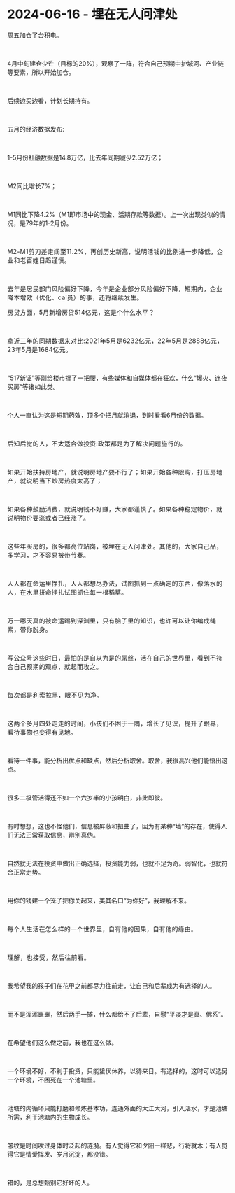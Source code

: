 # 2024-06-16 - 埋在无人问津处

<p style="visibility: visible;">周五加仓了台积电。</p><p style="visibility: visible;"><br style="visibility: visible;"></p><p style="visibility: visible;">4月中旬建仓少许（目标的20%），观察了一阵，符合自己预期中护城河、产业链等要素，所以开始加仓。</p><p style="visibility: visible;"><br style="visibility: visible;"></p><p style="visibility: visible;">后续边买边看，计划长期持有。</p><p style="visibility: visible;"><br style="visibility: visible;"></p><p style="visibility: visible;">五月的经济数据发布:</p><p style="visibility: visible;"><br style="visibility: visible;"></p><p style="visibility: visible;">1-5月份社融数据是14.8万亿，比去年同期减少2.52万亿；</p><p style="visibility: visible;"><br style="visibility: visible;"></p><p style="visibility: visible;">M2同比增长7%；</p><p style="visibility: visible;"><br style="visibility: visible;"></p><p style="visibility: visible;">M1同比下降4.2%（M1即市场中的现金、活期存款等数据）。上一次出现类似的情况，是79年的1-2月份。</p><p style="visibility: visible;"><span style="background-color: transparent; letter-spacing: 0.034em; caret-color: var(--weui-BRAND); visibility: visible;"><br style="visibility: visible;"></span></p><p style="visibility: visible;"><span style="background-color: transparent; letter-spacing: 0.034em; caret-color: var(--weui-BRAND); visibility: visible;">M2-M1剪刀差走阔至11.2%，再创历史新高，说明活钱的比例进一步降低，企业和老百姓日趋谨慎。</span></p><p style="visibility: visible;"><span style="background-color: transparent; letter-spacing: 0.034em; caret-color: var(--weui-BRAND); visibility: visible;"><br style="visibility: visible;"></span></p><p style="visibility: visible;"><span style="background-color: transparent; letter-spacing: 0.034em; caret-color: var(--weui-BRAND); visibility: visible;">去年是居民部门风险偏好下降，今年是企业部分风险偏好下降，短期内，企业降本增效（优化、cai员）的事，还将继续发生。</span></p><p style="visibility: visible;"><span style="background-color: transparent; letter-spacing: 0.034em; caret-color: var(--weui-BRAND); visibility: visible;"></span></p><p style="visibility: visible;"><span style="background-color: transparent; letter-spacing: 0.034em; caret-color: var(--weui-BRAND); visibility: visible;">房贷方面，5月新增房贷514亿元，这是个什么水平？</span></p><p style="visibility: visible;"><span style="background-color: transparent; letter-spacing: 0.034em; caret-color: var(--weui-BRAND); visibility: visible;"><br style="visibility: visible;"></span></p><p style="visibility: visible;"><span style="background-color: transparent; letter-spacing: 0.034em; caret-color: var(--weui-BRAND); visibility: visible;">拿近三年的同期数据来对比:2021年5月是6232亿元，22年5月是2888亿元，23年5月是1684亿元。</span></p><p style="visibility: visible;"><br style="visibility: visible;"><span style="background-color: transparent; letter-spacing: 0.034em; caret-color: var(--weui-BRAND); visibility: visible;"></span></p><p style="visibility: visible;">“517新证”等刚给楼市撑了一把腰，有些媒体和自媒体都在狂欢，什么“爆火、连夜买房”等诸如此类。</p><p style="visibility: visible;"><br style="visibility: visible;"></p><p style="visibility: visible;">个人一直认为这是短期药效，顶多个把月就消退，到时看看6月份的数据。</p><p style="visibility: visible;"><br style="visibility: visible;"></p><p style="visibility: visible;"><span style="background-color: transparent; letter-spacing: 0.034em; caret-color: var(--weui-BRAND); visibility: visible;">后知后觉的人，不太适合做投资:政策都是为了解决问题施行的。</span></p><p style="visibility: visible;"><span style="background-color: transparent; letter-spacing: 0.034em; caret-color: var(--weui-BRAND); visibility: visible;"><br style="visibility: visible;"></span></p><p style="visibility: visible;"><span style="background-color: transparent; letter-spacing: 0.034em; caret-color: var(--weui-BRAND); visibility: visible;">如果开始扶持房地产，就说明房地产要不行了；如果开始各种限购，打压房地产，就说明当下炒房热度太高了；</span></p><p style="visibility: visible;"><span style="background-color: transparent; letter-spacing: 0.034em; caret-color: var(--weui-BRAND); visibility: visible;"><br style="visibility: visible;"></span></p><p style="visibility: visible;"><span style="background-color: transparent; letter-spacing: 0.034em; caret-color: var(--weui-BRAND); visibility: visible;">如果各种鼓励消费，就说明钱不好赚，大家都谨慎了。如果各种稳定物价，就说明物价要涨或者已经涨了。</span></p><p style="visibility: visible;"><span style="background-color: transparent; letter-spacing: 0.034em; caret-color: var(--weui-BRAND); visibility: visible;"><br style="visibility: visible;"></span></p><p style="visibility: visible;"><span style="background-color: transparent; letter-spacing: 0.034em; caret-color: var(--weui-BRAND); visibility: visible;">这些年买房的，很多都高位站岗，被埋在无人问津处。其他的，大家自己品，多学习，才不容易被带节奏。</span></p><p><span style="background-color: transparent;letter-spacing: 0.034em;caret-color: var(--weui-BRAND);"><br></span></p><p><span style="background-color: transparent;letter-spacing: 0.034em;caret-color: var(--weui-BRAND);">人人都在命运里挣扎，人人都想尽办法，试图抓到一点确定的东西，像落水的人，在水里拼命挣扎试图抓住每一根稻草。</span></p><p><span style="background-color: transparent;letter-spacing: 0.034em;caret-color: var(--weui-BRAND);"><br></span></p><p><span style="background-color: transparent;letter-spacing: 0.034em;caret-color: var(--weui-BRAND);">万一哪天真的被命运踢到深渊里，只有脑子里的知识，也许可以让你编成绳索，带你脱身。</span></p><p><span style="background-color: transparent;letter-spacing: 0.034em;caret-color: var(--weui-BRAND);"><br></span></p><p><span style="background-color: transparent;letter-spacing: 0.034em;caret-color: var(--weui-BRAND);">写公众号这些时日，最怕的是自以为是的屌丝，活在自己的世界里，看到不符合自己预期的观点，就起而攻之。</span></p><p><span style="background-color: transparent;letter-spacing: 0.034em;caret-color: var(--weui-BRAND);"><br></span></p><p><span style="letter-spacing: 0.578px;">每次都是利索拉黑，眼不见为净。</span></p><p><span style="background-color: transparent;letter-spacing: 0.034em;caret-color: var(--weui-BRAND);"><br></span></p><p><span style="background-color: transparent;letter-spacing: 0.034em;caret-color: var(--weui-BRAND);">这两个多月四处走走的时间，小孩们不困于一隅，增长了见识，提升了眼界，看待事物也变得有见地。</span></p><p><br></p><p>看待一件事，能分析出优点和缺点，然后分析取舍。取舍，我很高兴他们能悟出这点。</p><p><br></p><p>很多二极管活得还不如一个六岁半的小孩明白，非此即彼。</p><p><br></p><p>有时想想，这也不怪他们，信息被屏蔽和扭曲了，因为有某种“墙”的存在，使得人们无法正常获取信息，辨别真伪。</p><p><br></p><p>自然就无法在投资中做出正确选择，投资能力弱，也就不足为奇。弱智化，也就符合正常走势。</p><p><br></p><p>用你的钱建一个笼子把你关起来，美其名曰“为你好”，我理解不来。</p><p><span style="background-color: transparent;letter-spacing: 0.034em;caret-color: var(--weui-BRAND);"><br></span></p><p><span style="background-color: transparent;letter-spacing: 0.034em;caret-color: var(--weui-BRAND);">每个人生活在怎么样的一个世界里，自有他的因果，自有他的缘由。</span></p><p><span style="background-color: transparent;letter-spacing: 0.034em;caret-color: var(--weui-BRAND);"><br></span></p><p><span style="letter-spacing: 0.578px;">理解，也接受，然后往前看。</span></p><p><br></p><p>我希望我的孩子们在花甲之前都尽力往前走，让自己和后辈成为有选择的人。</p><p><br></p><p>而不是浑浑噩噩，然后两手一摊，什么都给不了后辈，自慰“平淡才是真、佛系”。</p><p><br></p><p>在希望他们这么做之前，我也在这么做。</p><p><br></p><p>一个环境不好，不利于投资，只能蛰伏休养，以待来日。有选择的，这时可以选另一个环境，不困死在一个池塘里。</p><p><br></p><p>池塘的内循环只能打磨和修炼基本功，连通外面的大江大河，引入活水，才是池塘所需，利于池塘内的生物成长。</p><p><br></p><p>皱纹是时间吹过身体时泛起的涟漪。有人觉得它和夕阳一样悲，行将就木；有人觉得它是情爱挥发、岁月沉淀，都没错。</p><p><br></p><p>错的，是总想甄别它好坏的人。</p><p style="display: none;"><mp-style-type data-value="10000"></mp-style-type></p>